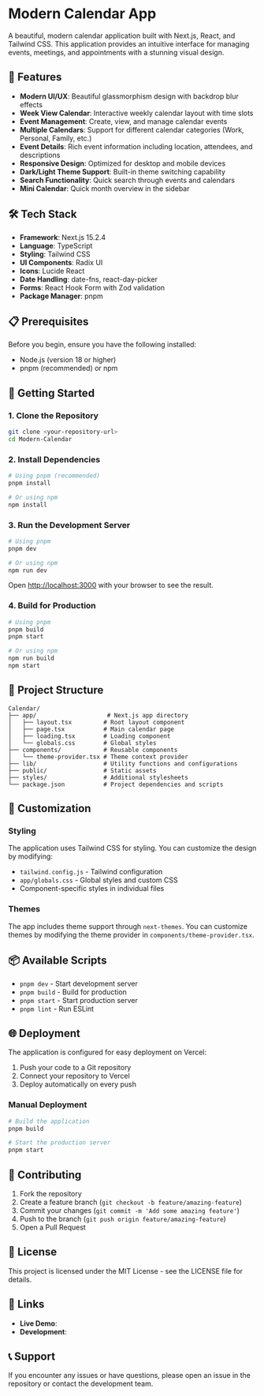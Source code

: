 # Modern Calendar App

A beautiful, modern calendar application built with Next.js, React, and Tailwind CSS. This application provides an intuitive interface for managing events, meetings, and appointments with a stunning visual design.

## 🌟 Features

- **Modern UI/UX**: Beautiful glassmorphism design with backdrop blur effects
- **Week View Calendar**: Interactive weekly calendar layout with time slots
- **Event Management**: Create, view, and manage calendar events
- **Multiple Calendars**: Support for different calendar categories (Work, Personal, Family, etc.)
- **Event Details**: Rich event information including location, attendees, and descriptions
- **Responsive Design**: Optimized for desktop and mobile devices
- **Dark/Light Theme Support**: Built-in theme switching capability
- **Search Functionality**: Quick search through events and calendars
- **Mini Calendar**: Quick month overview in the sidebar

## 🛠️ Tech Stack

- **Framework**: Next.js 15.2.4
- **Language**: TypeScript
- **Styling**: Tailwind CSS
- **UI Components**: Radix UI
- **Icons**: Lucide React
- **Date Handling**: date-fns, react-day-picker
- **Forms**: React Hook Form with Zod validation
- **Package Manager**: pnpm

## 📋 Prerequisites

Before you begin, ensure you have the following installed:
- Node.js (version 18 or higher)
- pnpm (recommended) or npm

## 🚀 Getting Started

### 1. Clone the Repository

```bash
git clone <your-repository-url>
cd Modern-Calendar
```

### 2. Install Dependencies

```bash
# Using pnpm (recommended)
pnpm install

# Or using npm
npm install
```

### 3. Run the Development Server

```bash
# Using pnpm
pnpm dev

# Or using npm
npm run dev
```

Open [http://localhost:3000](http://localhost:3000) with your browser to see the result.

### 4. Build for Production

```bash
# Using pnpm
pnpm build
pnpm start

# Or using npm
npm run build
npm start
```

## 📁 Project Structure

```
Calendar/
├── app/                    # Next.js app directory
│   ├── layout.tsx         # Root layout component
│   ├── page.tsx           # Main calendar page
│   ├── loading.tsx        # Loading component
│   └── globals.css        # Global styles
├── components/            # Reusable components
│   └── theme-provider.tsx # Theme context provider
├── lib/                   # Utility functions and configurations
├── public/                # Static assets
├── styles/                # Additional stylesheets
└── package.json           # Project dependencies and scripts
```

## 🎨 Customization

### Styling
The application uses Tailwind CSS for styling. You can customize the design by modifying:
- `tailwind.config.js` - Tailwind configuration
- `app/globals.css` - Global styles and custom CSS
- Component-specific styles in individual files

### Themes
The app includes theme support through `next-themes`. You can customize themes by modifying the theme provider in `components/theme-provider.tsx`.

## 📦 Available Scripts

- `pnpm dev` - Start development server
- `pnpm build` - Build for production
- `pnpm start` - Start production server
- `pnpm lint` - Run ESLint

## 🌐 Deployment

The application is configured for easy deployment on Vercel:

1. Push your code to a Git repository
2. Connect your repository to Vercel
3. Deploy automatically on every push

### Manual Deployment

```bash
# Build the application
pnpm build

# Start the production server
pnpm start
```

## 🤝 Contributing

1. Fork the repository
2. Create a feature branch (`git checkout -b feature/amazing-feature`)
3. Commit your changes (`git commit -m 'Add some amazing feature'`)
4. Push to the branch (`git push origin feature/amazing-feature`)
5. Open a Pull Request

## 📄 License

This project is licensed under the MIT License - see the LICENSE file for details.

## 🔗 Links

- **Live Demo**: []()
- **Development**: []()

## 📞 Support

If you encounter any issues or have questions, please open an issue in the repository or contact the development team.